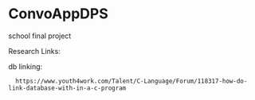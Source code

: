 # ConvoAppDPS
school final project 

Research Links:


   db linking:
     
      https://www.youth4work.com/Talent/C-Language/Forum/118317-how-do-link-database-with-in-a-c-program
